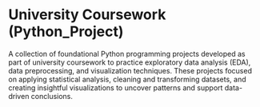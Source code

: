 # University Coursework (Python_Project)

A collection of foundational Python programming projects developed as part of university coursework to practice exploratory data analysis (EDA), data preprocessing, and visualization techniques. These projects focused on applying statistical analysis, cleaning and transforming datasets, and creating insightful visualizations to uncover patterns and support data-driven conclusions.
